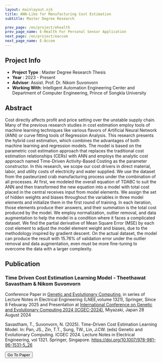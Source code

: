 ```yaml
---
layout: mainlayout.njk
title: ANN-Like for Manufacturing Cost Estimation
subtitle: Master Degree Research

prev_page: /en/project/ehealth
prev_page_name: E-Health For Personal Sensor Application
next_page: /en/project/eaccom
next_page_name: E-Accom
---
```


## Project Info

- **Project Type** : Master Degree Research Thesis
- **Year** : 2023 - Present
- **Advisor**: Assist. Prof. Dr. Nikom Suvonvorn
- **Working With**: Intelligent Automation Engineering Center and Department of Computer Engineering, Prince of Songkla University

## Abstract

Cost directly affects profit and price setting over the unstable supply chain. Many of the previous research studies in cost estimation employ tools of machine learning techniques like various flavors of Artificial Neural Network (ANN) or curve fitting tools of Regression Analysis. This research presents the hybrid cost estimation, which combines the advantages of both machine learning and regression models. The model is based on the parametric cost estimation approach that replaces the traditional cost estimation relationships (CERs) with ANN and employs the analytic cost approach named Time-Driven Activity-Based Costing as the parameter constructor. In this research, we scope our cost drivers in direct material, labor, and utility costs of electricity and water supplied. We use the dataset from the pasteurized crab manufacturing process under the combination of all processes. At first, we modeled the overall equation of TDABC to suit the ANN and then transformed the new equation into a model with total cost placed in the central receives input from model elements. We assign the set of hidden weights and biases throughout the variables in three model elements and initialize them in the first round of training. In each iteration, those elements produce their answers, and their summation is the total cost produced by the model. We employ normalization, outlier removal, and data augmentation to help the model in a condition where it faces a complicated dataset. We find the partial derivative of Mean Square Error (MSE) by each cost element to adjust the model element weight and biases, due to the methodology inspired by gradient descent. On the actual dataset, the model can produce the result with 15.76% of validation error under the outlier removal and data augmentation, even must be more fine-tuning to overcome the data with a larger complexity.

## Publication

### Time Driven Cost Estimation Learning Model - Theethawat Savastham & Nikom Suvonvorn

Conference Paper in [Genetic and Evolutionary Computing](https://link.springer.com/book/10.1007/978-981-96-1531-5), in series of Lecture Notes in Electrical Engineering (LNEE,volume 1321), Springer, Since 8 Febuaray 2025 and Presentation at [International Conference on Genetic and Evolutionary Computing 2024 (ICGEC-2024)](https://icgec24.github.io/), Miyazaki, Japan 28 August 2024

Savastham, T., Suvonvorn, N. (2025). Time-Driven Cost Estimation Learning Model. In: Pan, JS., Zin, T.T., Sung, TW., Lin, J.CW. (eds) Genetic and Evolutionary Computing. ICGEC 2024. Lecture Notes in Electrical Engineering, vol 1321. Springer, Singapore. https://doi.org/10.1007/978-981-96-1531-5_26

<a href="https://link.springer.com/chapter/10.1007/978-981-96-1531-5_26"><button class="btn btn-sm btn-accent">Go To Paper</button></a>
